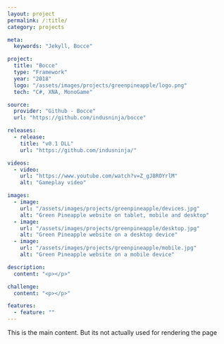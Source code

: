 ```yaml
---
layout: project
permalink: /:title/
category: projects

meta:
  keywords: "Jekyll, Bocce"

project:
  title: "Bocce"
  type: "Framework"
  year: "2018"
  logo: "/assets/images/projects/greenpineapple/logo.png"
  tech: "C#, XNA, MonoGame"

source:
  provider: "Github - Bocce"
  url: "https://github.com/indusninja/bocce"

releases:
  - release:
    title: "v0.1 DLL"
    url: "https://github.com/indusninja/"

videos:
  - video:
    url: "https://www.youtube.com/watch?v=Z_gJ8ROYrlM"
    alt: "Gameplay video"

images:
  - image:
    url: "/assets/images/projects/greenpineapple/devices.jpg"
    alt: "Green Pineapple website on tablet, mobile and desktop"
  - image:
    url: "/assets/images/projects/greenpineapple/desktop.jpg"
    alt: "Green Pineapple website on a desktop device"
  - image:
    url: "/assets/images/projects/greenpineapple/mobile.jpg"
    alt: "Green Pineapple website on a mobile device"

description:
  content: "<p></p>"

challenge:
  content: "<p></p>"

features:
  - feature: ""
---
```

<p>This is the main content. But its not actually used for rendering the page</p>